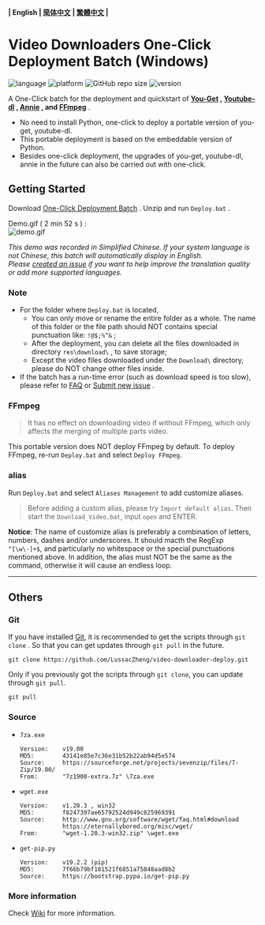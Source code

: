 **| English | [简体中文](README.md) | <a href="#" title="Corresponding documentation is temporarily unavailable.">繁體中文</a> |**

# Video Downloaders One-Click Deployment Batch (Windows)

![language](https://img.shields.io/badge/language-batchfile-c1f12e)
![platform](https://img.shields.io/badge/platform-Windows_7/8/10;_32/64--bit-brightgreen?logo=windows)
![GitHub repo size](https://img.shields.io/github/repo-size/LussacZheng/video-downloader-deploy?logo=github)
![version](https://img.shields.io/github/package-json/v/LussacZheng/video-downloader-deploy_info?color=important)

A One-Click batch for the deployment and quickstart of **[You-Get](https://github.com/soimort/you-get) , [Youtube-dl](https://github.com/ytdl-org/youtube-dl) , [Annie](https://github.com/iawia002/annie) , and [FFmpeg](https://ffmpeg.org)** .

- No need to install Python, one-click to deploy a portable version of you-get, youtube-dl.
- This portable deployment is based on the embeddable version of Python.
- Besides one-click deployment, the upgrades of you-get, youtube-dl, annie in the future can also be carried out with one-click.

## Getting Started

Download [One-Click Deployment Batch](https://github.com/LussacZheng/video-downloader-deploy/archive/master.zip) . Unzip and run `Deploy.bat` .

Demo.gif ( 2 min 52 s ) :  
![demo.gif](https://s2.ax1x.com/2019/08/17/muTbIs.gif)

*This demo was recorded in Simplified Chinese. If your system language is not Chinese, this batch will automatically display in English.*  
*Please [created an issue](https://github.com/LussacZheng/video-downloader-deploy/issues) if you want to help improve the translation quality or add more supported languages.*

### Note

- For the folder where `Deploy.bat` is located,
  - You can only move or rename the entire folder as a whole. The name of this folder or the file path should NOT contains special punctuation like: `!@$;%^&` ;
  - After the deployment, you can delete all the files downloaded in directory `res\download\` , to save storage;
  - Except the video files downloaded under the `Download\` directory, please do NOT change other files inside.
- If the batch has a run-time error (such as download speed is too slow), please refer to [FAQ](https://github.com/LussacZheng/video-downloader-deploy/wiki/FAQ) or [Submit new issue](https://github.com/LussacZheng/video-downloader-deploy/issues) .

### FFmpeg

> It has no effect on downloading video if without FFmpeg, which only affects the merging of multiple parts video.

This portable version does NOT deploy FFmpeg by default. To deploy FFmpeg, re-run `Deploy.bat` and select `Deploy FFmpeg`.

### alias

Run `Deploy.bat` and select `Aliases Management` to add customize aliases.

> Before adding a custom alias, please try `Import default alias`. Then start the `Download_Video.bat`, input `open` and ENTER.

**Notice**: The name of customize alias is preferably a combination of letters, numbers, dashes and/or underscores. It should macth the RegExp `^[\w\-]+$`, and particularly no whitespace or the special punctuations mentioned above. In addition, the alias must NOT be the same as the command, otherwise it will cause an endless loop.

---

## Others

### Git

If you have installed [Git](https://git-scm.com/), it is recommended to get the scripts through `git clone` . So that you can get updates through `git pull` in the future.

```shell
git clone https://github.com/LussacZheng/video-downloader-deploy.git
```

Only if you previously got the scripts through `git clone`, you can update through `git pull`.

```shell
git pull
```

### Source

- `7za.exe`
  
  ```
  Version:    v19.00
  MD5:        43141e85e7c36e31b52b22ab94d5e574
  Source:     https://sourceforge.net/projects/sevenzip/files/7-Zip/19.00/
  From:       "7z1900-extra.7z" \7za.exe
  ```

- `wget.exe`

  ```
  Version:    v1.20.3 , win32
  MD5:        f8247397ae65792524d949c825969391
  Source:     http://www.gnu.org/software/wget/faq.html#download
              https://eternallybored.org/misc/wget/
  From:       "wget-1.20.3-win32.zip" \wget.exe
  ```

- `get-pip.py`

  ```
  Version:    v19.2.2 (pip)
  MD5:        7f66b79bf181521f6851a75848aad8b2
  Source:     https://bootstrap.pypa.io/get-pip.py
  ```

### More information

Check [Wiki](https://github.com/LussacZheng/video-downloader-deploy/wiki) for more information.
